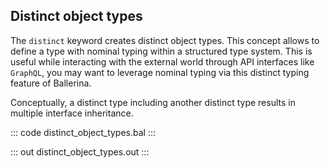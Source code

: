 ## Distinct object types

The `distinct` keyword creates distinct object types. This concept allows to define a type with nominal typing within a structured type system. This is useful while interacting with the external world through API interfaces like `GraphQL`, you may want to leverage nominal typing via this distinct typing feature of Ballerina.

Conceptually, a distinct type including another distinct type results in multiple interface inheritance.

::: code distinct_object_types.bal :::

::: out distinct_object_types.out :::